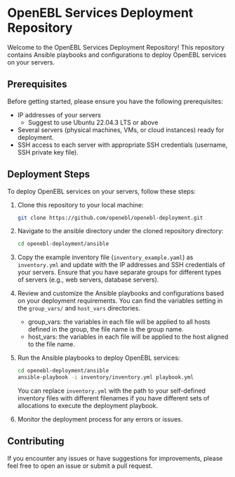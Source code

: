 # OpenEBL Services Deployment Repository

Welcome to the OpenEBL Services Deployment Repository! This repository contains Ansible playbooks and configurations to deploy OpenEBL services on your servers.

## Prerequisites

Before getting started, please ensure you have the following prerequisites:

- IP addresses of your servers
    - Suggest to use Ubuntu 22.04.3 LTS or above
- Several servers (physical machines, VMs, or cloud instances) ready for deployment.
- SSH access to each server with appropriate SSH credentials (username, SSH private key file).


## Deployment Steps

To deploy OpenEBL services on your servers, follow these steps:

1. Clone this repository to your local machine:

    ```bash
    git clone https://github.com/openebl/openebl-deployment.git
    ```

2. Navigate to the ansible directory under the cloned repository directory:

    ```bash
    cd openebl-deployment/ansible
    ```

3. Copy the example inventory file (`inventory_example.yaml`) as `inventory.yml` and update with the IP addresses and SSH credentials of your servers. Ensure that you have separate groups for different types of servers (e.g., web servers, database servers).

4. Review and customize the Ansible playbooks and configurations based on your deployment requirements. You can find the variables setting in the `group_vars/` and `host_vars` directories.

    - group_vars: the variables in each file will be applied to all hosts defined in the group, the file name is the group name.
    - host_vars: the variables in each file will be applied to the host aligned to the file name.

5. Run the Ansible playbooks to deploy OpenEBL services:

    ```bash
    cd openebl-deployment/ansible
    ansible-playbook -i inventory/inventory.yml playbook.yml
    ```

    You can replace `inventory.yml` with the path to your self-defined inventory files with different filenames if you have different sets of allocations to execute the deployment playbook.

6. Monitor the deployment process for any errors or issues.

## Contributing

If you encounter any issues or have suggestions for improvements, please feel free to open an issue or submit a pull request.
